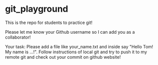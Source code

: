 # git_playground
This is the repo for students to practice git!

Please let me know your Github username so I can add you as a collaborator!

Your task: Please add a file like your_name.txt and inside say "Hello Tom! My name is ...!". 
Follow instructions of local git and try to push it to my remote git and check out your commit on github website!
